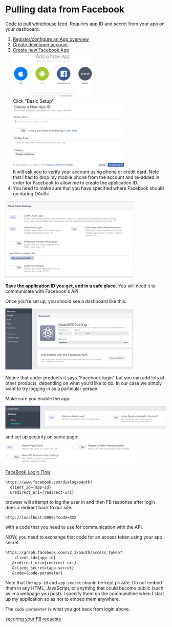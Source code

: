 # Pulling data from Facebook

[Code to pull whitehouse feed](https://github.com/parrt/msan692/blob/master/notes/code/facebook/feed.py). Requires app ID and secret from your app on your dashboard.

1. [Register/configure an App overview](https://developers.facebook.com/docs/apps/register)
2. [Create developer account](https://developers.facebook.com/async/onboarding/dialog/)
3. [Create new Facebook App](https://developers.facebook.com/apps/async/create/platform-setup/dialog/)<br>
  <img src=figures/fb-add-app.png width=250><br>
  Click "Basic Setup"<br>
  <img src=figures/fb-create-id.png width=350><br>
  It will ask you to verify your account using phone or credit card. Note that I had to drop my mobile phone from the account and re-added in order for Facebook to allow me to create the application ID.
4. You need to make sure that you have specified where Facebook should go during OAuth:<br>
<img src=figures/fb-oauth-settings.png width=400>

**Save the application ID you get, and in a safe place.** You will need it to communicate with Facebook's API.

Once you're set up, you should see a dashboard like this:
 
<img src=figures/fb-dashboard.png width=400>

Notice that under products it says "Facebook login" but you can add lots of other products, depending on what you'd like to do. In our case we simply want to try logging in as a particular person.

Make sure you enable the app:

<img src=figures/fb-enable-desktop-app.png width=600>

and set up security on same page:

<img src=figures/fb-security.png width=400>

[FaceBook Login Flow](https://developers.facebook.com/docs/facebook-login/manually-build-a-login-flow)

```
https://www.facebook.com/dialog/oauth?
  client_id={app-id}
  &redirect_uri={redirect-uri}
```

browser will attempt to log the user in and then FB response after login does a redirect back to our site:

```
http://localhost:8000/?code=XXX
```

with a code that you need to use for communication with the API.

NOW, you need to exchange that code for an access token using your app secret.

```
https://graph.facebook.com/v2.3/oauth/access_token?
    client_id={app-id}
   &redirect_uri={redirect-uri}
   &client_secret={app-secret}
   &code={code-parameter}
```

Note that the `app-id` and `app-secret` should be kept private. Do not embed them in any HTML, JavaScript, or anything that could become public (such as in a webpage you post). I specify them on the commandline when I start up my application so as not to embed them anywhere.

The `code-parameter` is what you got back from login above.

[securing your FB requests](https://developers.facebook.com/docs/graph-api/securing-requests/)